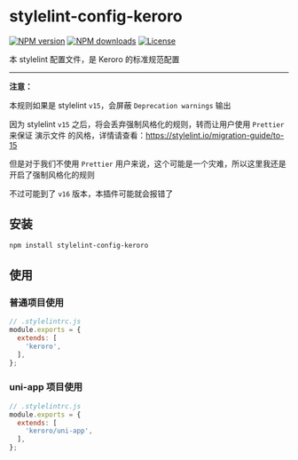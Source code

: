 # stylelint-config-keroro

[![NPM version](https://img.shields.io/npm/v/stylelint-config-keroro.svg?style=flat)](https://npmjs.org/package/stylelint-config-keroro)
[![NPM downloads](https://img.shields.io/npm/dm/stylelint-config-keroro.svg?style=flat)](https://npmjs.org/package/stylelint-config-keroro)
[![License](https://img.shields.io/github/license/maxming2333/lint.svg?style=flat)](https://github.com/maxming2333/lint/blob/main/LICENSE)


本 stylelint 配置文件，是 Keroro 的标准规范配置

--------

**注意：**

本规则如果是 stylelint `v15`，会屏蔽 `Deprecation warnings` 输出

因为 stylelint `v15` 之后，将会丢弃强制风格化的规则，转而让用户使用 `Prettier` 来保证 演示文件 的风格，详情请查看：https://stylelint.io/migration-guide/to-15

但是对于我们不使用 `Prettier` 用户来说，这个可能是一个灾难，所以这里我还是开启了强制风格化的规则

不过可能到了 `v16` 版本，本插件可能就会报错了

## 安装

```bash
npm install stylelint-config-keroro
```

## 使用


### 普通项目使用
```js
// .stylelintrc.js
module.exports = {
  extends: [
    'keroro',
  ],
};
```


### uni-app 项目使用
```js
// .stylelintrc.js
module.exports = {
  extends: [
    'keroro/uni-app',
  ],
};
```
